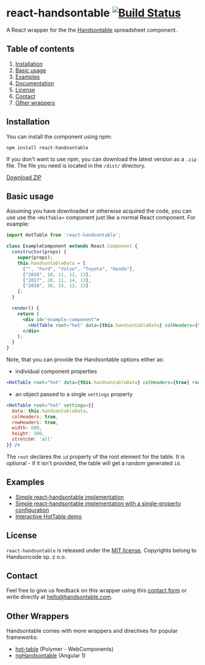 # react-handsontable  [![Build Status](https://travis-ci.org/handsontable/react-handsontable.png?branch=master)](https://travis-ci.org/handsontable/react-handsontable)
A React wrapper for the the [Handsontable](https://github.com/handsontable/handsontable) spreadsheet component.

## Table of contents
1. [Installation](#installation)
2. [Basic usage](#basic-usage)
3. [Examples](#examples)
4. [Documentation](#documentation)
6. [License](#license)
7. [Contact](#contact)
5. [Other wrappers](#other-wrappers)

## Installation
You can install the component using npm:

```
npm install react-handsontable
```

If you don't want to use npm, you can download the latest version as a `.zip` file. The file you need is located in the `/dist/` directory.

[Download ZIP](https://github.com/handsontable/react-handsontable/archive/master.zip)

## Basic usage
Assuming you have downloaded or otherwise acquired the code, you can use use the `<HotTable>` component just like a normal React component. For example:

```jsx
import HotTable from 'react-handsontable';

class ExampleComponent extends React.Component {
  constructor(props) {
    super(props);
    this.handsontableData = [
      ["", "Ford", "Volvo", "Toyota", "Honda"],
      ["2016", 10, 11, 12, 13],
      ["2017", 20, 11, 14, 13],
      ["2018", 30, 15, 12, 13]
    ];
  }

  render() {
    return (
      <div id="example-component">
        <HotTable root="hot" data={this.handsontableData} colHeaders={true} rowHeaders={true} width="600" height="300" stretchH="all" />
      </div>
    );
  }
}
```

Note, that you can provide the Handsontable options either as:
* individual component properties
```jsx
<HotTable root="hot" data={this.handsontableData} colHeaders={true} rowHeaders={true} width="600" height="300" stretchH="all" />
```
* an object passed to a single `settings` property
```jsx
<HotTable root="hot" settings={{
  data: this.handsontableData,
  colHeaders: true,
  rowHeaders: true,
  width: 600,
  height: 300,
  stretchH: 'all'
}} />
```

The `root` declares the `id` property of the root element for the table. It is optional - if it isn't provided, the table will get a random generated `id`.

## Examples
- [Simple react-handsontable implementation](http://codepen.io/handsoncode/pen/ygvaxv?editors=0010)
- [Simple react-handsontable implementation with a single-property configuration](http://codepen.io/handsoncode/pen/pRamwZ?editors=0010)
- [Interactive HotTable demo](http://codepen.io/handsoncode/pen/zNRoxb?editors=0010)

## License
`react-handsontable` is released under the [MIT license](https://github.com/handsontable/react-handsontable/blob/master/LICENSE).
Copyrights belong to Handsoncode sp. z o.o.

## Contact
Feel free to give us feedback on this wrapper using this [contact form](https://handsontable.com/contact.html) or write directly at hello@handsontable.com.

## Other Wrappers
Handsontable comes with more wrappers and directives for popular frameworks:

- [hot-table](https://github.com/handsontable/hot-table) (Polymer - WebComponents)
- [ngHandsontable](https://github.com/handsontable/ngHandsontable) (Angular 1)